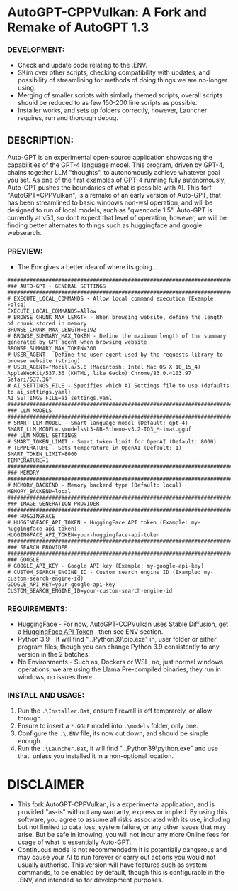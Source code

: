 # AutoGPT-CPPVulkan: A Fork and Remake of AutoGPT 1.3

### DEVELOPMENT:
- Check and update code relating to the .ENV.
- SKim over other scripts, checking compatibility with updates, and possibility of streamlining for methods of doing things we are no-longer using.
- Merging of smaller scripts with simlarly themed scripts, overall scripts should be reduced to as few 150-200 line scripts as possible.
- Installer works, and sets up folders correctly, however, Launcher requires, run and thorough debug.

## DESCRIPTION:
Auto-GPT is an experimental open-source application showcasing the capabilities of the GPT-4 language model. This program, driven by GPT-4, chains together LLM "thoughts", to autonomously achieve whatever goal you set. As one of the first examples of GPT-4 running fully autonomously, Auto-GPT pushes the boundaries of what is possible with AI. This forf "AutoGPT=CPPVulkan", is a remake of an early version of Auto-GPT, that has been streamlined to basic windows non-wsl operation, and will be designed to run of local models, such as "qwencode 1.5". Auto-GPT is currently at v5.1, so dont expect that level of operation, however, we will be finding better alternates to things such as huggingface and google websearch.

### PREVIEW:
- The Env gives a better idea of where its going...
```
################################################################################
### AUTO-GPT - GENERAL SETTINGS
################################################################################
# EXECUTE_LOCAL_COMMANDS - Allow local command execution (Example: False)
EXECUTE_LOCAL_COMMANDS=Allow
# BROWSE_CHUNK_MAX_LENGTH - When browsing website, define the length of chunk stored in memory
BROWSE_CHUNK_MAX_LENGTH=8192
# BROWSE_SUMMARY_MAX_TOKEN - Define the maximum length of the summary generated by GPT agent when browsing website
BROWSE_SUMMARY_MAX_TOKEN=300
# USER_AGENT - Define the user-agent used by the requests library to browse website (string)
# USER_AGENT="Mozilla/5.0 (Macintosh; Intel Mac OS X 10_15_4) AppleWebKit/537.36 (KHTML, like Gecko) Chrome/83.0.4103.97 Safari/537.36"
# AI_SETTINGS_FILE - Specifies which AI Settings file to use (defaults to ai_settings.yaml)
AI_SETTINGS_FILE=ai_settings.yaml
################################################################################
### LLM MODELS
################################################################################
# SMART_LLM_MODEL - Smart language model (Default: gpt-4)
SMART_LLM_MODEL=.\models\L3-8B-Stheno-v3.2-IQ3_M-imat.gguf
### LLM MODEL SETTINGS
# SMART_TOKEN_LIMIT - Smart token limit for OpenAI (Default: 8000)
# TEMPERATURE - Sets temperature in OpenAI (Default: 1)
SMART_TOKEN_LIMIT=8000
TEMPERATURE=1
################################################################################
### MEMORY
################################################################################
# MEMORY_BACKEND - Memory backend type (Default: local)
MEMORY_BACKEND=local
################################################################################
### IMAGE GENERATION PROVIDER
################################################################################
### HUGGINGFACE
# HUGGINGFACE_API_TOKEN - HuggingFace API token (Example: my-huggingface-api-token)
HUGGINGFACE_API_TOKEN=your-huggingface-api-token
################################################################################
### SEARCH PROVIDER
################################################################################
### GOOGLE
# GOOGLE_API_KEY - Google API key (Example: my-google-api-key)
# CUSTOM_SEARCH_ENGINE_ID - Custom search engine ID (Example: my-custom-search-engine-id)
GOOGLE_API_KEY=your-google-api-key
CUSTOM_SEARCH_ENGINE_ID=your-custom-search-engine-id
```

### REQUIREMENTS:
- HuggingFace - For now, AutoGPT-CCPVulkan uses Stable Diffusion, get a [HuggingFace API Token](https://huggingface.co/settings/tokens) , then see ENV section.
- Python 3.9 - It will find "...Python39\pip.exe" in, user folder or either program files, though you can change Python 3.9 consistently to any version in the 2 batches.
- No Environments - Such as, Dockers or WSL, no, just normal windows operations, we are using the Llama Pre-compiled binaries, they run in windows, no issues there. 

### INSTALL AND USAGE:
1. Run the `.\Installer.Bat`, ensure firewall is off temprarely, or allow through. 
2. Ensure to insert a `*.GGUF` model into `.\models` folder, only one.
2. Configure the `.\.ENV` file, its now cut down, and should be simple enough.
3. Run the `.\Launcher.Bat`, it will find "...Python39\python.exe" and use that. unless you installed it in a non-optional location.

# DISCLAIMER
- This fork AutoGPT-CPPVulkan, is a experimental application, and is provided "as-is" without any warranty, express or implied. By using this software, you agree to assume all risks associated with its use, including but not limited to data loss, system failure, or any other issues that may arise. But be safe in knowing, you will not incur any more Online fees for usage of what is essentially Auto-GPT. 
- Continuous mode is not recommendedm It is potentially dangerous and may cause your AI to run forever or carry out actions you would not usually authorise. This version will have features such as system commands, to be enabled by default, though this is configurable in the .ENV, and intended so for development purposes.
